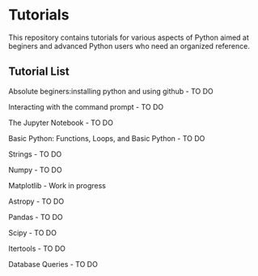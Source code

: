 # Tutorials
This repository contains tutorials for various aspects of Python aimed at beginers and advanced Python users who need an organized reference.


## Tutorial List

Absolute beginers:installing python and using github - TO DO

Interacting with the command prompt - TO DO

The Jupyter Notebook - TO DO

Basic Python: Functions, Loops, and Basic Python - TO DO

Strings - TO DO

Numpy - TO DO

Matplotlib - Work in progress

Astropy - TO DO

Pandas - TO DO

Scipy - TO DO

Itertools - TO DO

Database Queries - TO DO




